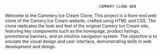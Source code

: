                                                CAMMERY CLONE WEB

Welcome to the Cammery Ice Cream Clone, This project is a front-end web clone of the Camery Ice Cream website, crafted using HTML and CSS. The clone replicates the look and feel of the original Camery Ice Cream site, featuring key components such as the homepage, product listings, promotional banners, and an intuitive navigation system. The objective is to emulate the visual design and user interface, demonstrating skills in web development and design.
